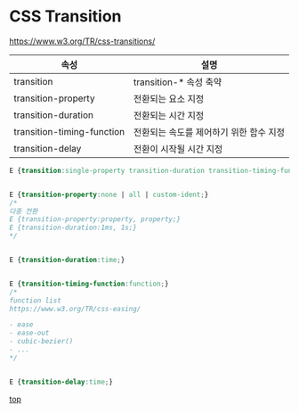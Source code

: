 # CSS Transition

https://www.w3.org/TR/css-transitions/


속성 | 설명
---|---
transition | transition-* 속성 축약     
transition-property | 전환되는 요소 지정  
transition-duration | 전환되는 시간 지정
transition-timing-function | 전환되는 속도를 제어하기 위한 함수 지정  
transition-delay | 전환이 시작될 시간 지정


```css
E {transition:single-property transition-duration transition-timing-function transition-delay;}


E {transition-property:none | all | custom-ident;}
/*
다중 전환
E {transition-property:property, property;}
E {transition-duration:1ms, 1s;}
*/


E {transition-duration:time;}


E {transition-timing-function:function;}
/*
function list
https://www.w3.org/TR/css-easing/

- ease
- ease-out
- cubic-bezier()
- ...
*/


E {transition-delay:time;}
```



[top](#)
